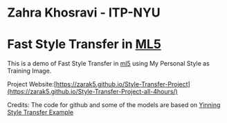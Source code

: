# Zahra Khosravi - ITP-NYU
# Fast Style Transfer in [ML5](https://github.com/ITPNYU/ml5-js)
This is a demo of Fast Style Transfer in [ml5](https://github.com/ITPNYU/ml5-js)
using My Personal Style as Training Image.

Project Website:[https://zarak5.github.io/Style-Transfer-Project](https://zarak5.github.io/Style-Transfer-Project-all-4hours/)

Credits:
The code for github and some of the models are based on [Yinning Style Transfer Example ](https://yining1023.github.io/fast_style_transfer_in_ML5)
